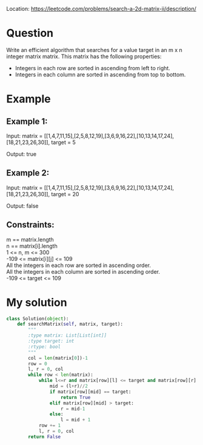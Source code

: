 Location: https://leetcode.com/problems/search-a-2d-matrix-ii/description/
# Question
Write an efficient algorithm that searches for a value target in an m x n integer matrix matrix. This matrix has the following properties:

- Integers in each row are sorted in ascending from left to right.
- Integers in each column are sorted in ascending from top to bottom.

 
# Example

## Example 1:

Input: matrix = [[1,4,7,11,15],[2,5,8,12,19],[3,6,9,16,22],[10,13,14,17,24],[18,21,23,26,30]], target = 5

Output: true

## Example 2:

Input: matrix = [[1,4,7,11,15],[2,5,8,12,19],[3,6,9,16,22],[10,13,14,17,24],[18,21,23,26,30]], target = 20

Output: false

## Constraints:

m == matrix.length\
n == matrix[i].length\
1 <= n, m <= 300\
-109 <= matrix[i][j] <= 109\
All the integers in each row are sorted in ascending order.\
All the integers in each column are sorted in ascending order.\
-109 <= target <= 109
 

# My solution 
```python
class Solution(object):
    def searchMatrix(self, matrix, target):
        """
        :type matrix: List[List[int]]
        :type target: int
        :rtype: bool
        """
        col = len(matrix[0])-1
        row = 0
        l, r = 0, col
        while row < len(matrix):
            while l<=r and matrix[row][l] <= target and matrix[row][r] >= target:
                mid = (l+r)//2
                if matrix[row][mid] == target:
                    return True
                elif matrix[row][mid] > target:
                    r = mid-1
                else:
                    l = mid + 1
            row += 1
            l, r = 0, col
        return False
```
